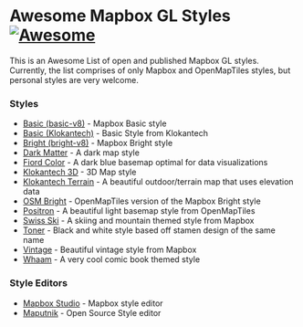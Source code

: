 # Awesome Mapbox GL Styles [![Awesome](https://cdn.rawgit.com/sindresorhus/awesome/d7305f38d29fed78fa85652e3a63e154dd8e8829/media/badge.svg)](https://github.com/sindresorhus/awesome)

This is an Awesome List of open and published Mapbox GL styles.  Currently, the list comprises of only Mapbox and OpenMapTiles styles, but personal styles are very welcome.  


### Styles

- [Basic (basic-v8)](https://github.com/mapbox/mapbox-gl-styles/blob/master/styles/basic-v8.json) - Mapbox Basic style
- [Basic (Klokantech)](https://github.com/openmaptiles/klokantech-basic-gl-style/blob/master/style.json) - Basic Style from Klokantech
- [Bright (bright-v8)](https://github.com/mapbox/mapbox-gl-styles/blob/master/styles/bright-v8.json) - Mapbox Bright style
- [Dark Matter](https://github.com/openmaptiles/dark-matter-gl-style/blob/master/style.json) - A dark map style
- [Fiord Color](https://github.com/openmaptiles/fiord-color-gl-style/blob/master/style.json) - A dark blue basemap optimal for data visualizations
- [Klokantech 3D](https://github.com/openmaptiles/klokantech-3d-gl-style/blob/master/style.json) - 3D Map style
- [Klokantech Terrain](https://github.com/openmaptiles/klokantech-terrain-gl-style/blob/master/style.json) - A beautiful outdoor/terrain map that uses elevation data
- [OSM Bright](https://github.com/openmaptiles/osm-bright-gl-style/blob/master/style.json) - OpenMapTiles version of the Mapbox Bright style
- [Positron](https://github.com/openmaptiles/positron-gl-style/blob/master/style.json) - A beautiful light basemap style from OpenMapTiles
- [Swiss Ski](https://github.com/mapbox/mapbox-gl-swiss-ski-style/blob/master/cij1zoclj002y8rkkdjl69psd.json) - A skiing and mountain themed style from Mapbox
- [Toner](https://github.com/openmaptiles/toner-gl-style/blob/master/style.json) - Black and white style based off stamen design of the same name 
- [Vintage](https://github.com/mapbox/mapbox-gl-vintage-style/blob/master/cif5p01n202nisaktvljx9mv3.json) - Beautiful vintage style from Mapbox 
- [Whaam](https://github.com/mapbox/mapbox-gl-whaam-style/blob/master/cii8323c8004w0nlvtss3dbm2.json) - A very cool comic book themed style

### Style Editors
- [Mapbox Studio](https://www.mapbox.com/mapbox-studio/) - Mapbox style editor
- [Maputnik](http://maputnik.com/) - Open Source Style editor
